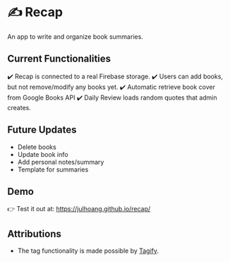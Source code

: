 # ✍️ Recap

An app to write and organize book summaries.

## Current Functionalities
✔️ Recap is connected to a real Firebase storage.
✔️ Users can add books, but not remove/modify any books yet.
✔️ Automatic retrieve book cover from Google Books API
✔️ Daily Review loads random quotes that admin creates.


## Future Updates
- Delete books
- Update book info
- Add personal notes/summary
- Template for summaries

## Demo
👉 Test it out at: https://julhoang.github.io/recap/

## Attributions

- The tag functionality is made possible by <a href="https://github.com/yairEO/tagify">Tagify</a>.